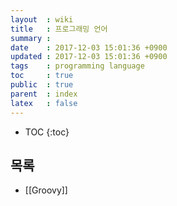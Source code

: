 ```yaml
---
layout  : wiki
title   : 프로그래밍 언어
summary :
date    : 2017-12-03 15:01:36 +0900
updated : 2017-12-03 15:01:36 +0900
tags    : programming language
toc     : true
public  : true
parent  : index
latex   : false
---
```

* TOC
{:toc}

## 목록

* [[Groovy]]

